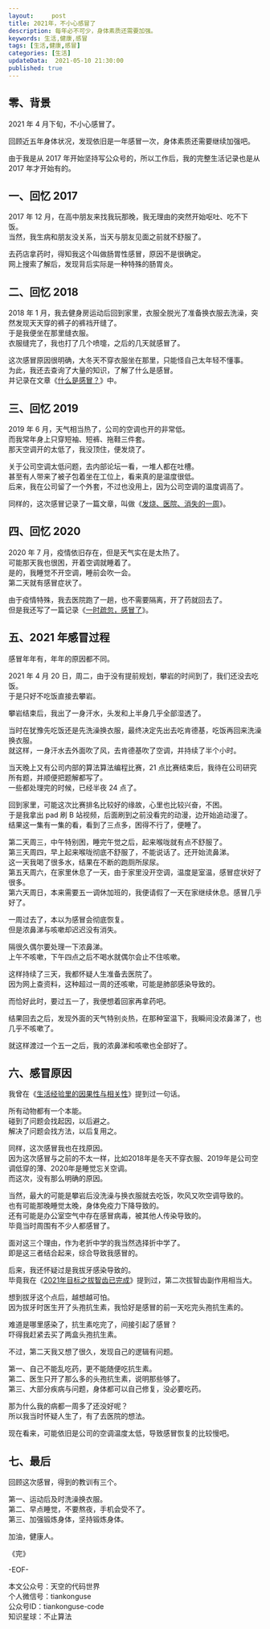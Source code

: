 ```yaml
---   
layout:     post  
title: 2021年，不小心感冒了   
description: 每年必不可少，身体素质还需要加强。   
keywords: 生活,健康,感冒  
tags: [生活,健康,感冒]    
categories: [生活]  
updateData:  2021-05-10 21:30:00  
published: true  
---  
```



## 零、背景  


2021 年 4 月下旬，不小心感冒了。  


回顾近五年身体状况，发现依旧是一年感冒一次，身体素质还需要继续加强吧。  


由于我是从 2017 年开始坚持写公众号的，所以工作后，我的完整生活记录也是从 2017 年才开始有的。  



## 一、回忆 2017  


2017 年 12 月，在高中朋友来找我玩那晚，我无理由的突然开始呕吐、吃不下饭。  
当然，我生病和朋友没关系，当天与朋友见面之前就不舒服了。  


去药店拿药时，得知我这个叫做肠胃性感冒，原因不是很确定。  
网上搜索了解后，发现背后实际是一种特殊的肠胃炎。  


## 二、回忆 2018


2018 年 1 月，我去健身房运动后回到家里，衣服全脱光了准备换衣服去洗澡，突然发现天天穿的裤子的裤裆开缝了。  
于是我便坐在那里缝衣服。  
衣服缝完了，我也打了几个喷嚏，之后的几天就感冒了。  


这次感冒原因很明确，大冬天不穿衣服坐在那里，只能怪自己太年轻不懂事。  
为此，我还去查询了大量的知识，了解了什么是感冒。  
并记录在文章《[什么是感冒？](https://mp.weixin.qq.com/s/IkLThwn90MdaGX0blRUtkg)》中。  


## 三、回忆 2019


2019 年 6 月，天气相当热了，公司的空调也开的非常低。  
而我常年身上只穿短袖、短裤、拖鞋三件套。  
那天空调开的太低了，我没顶住，便发烧了。  


关于公司空调太低问题，去内部论坛一看，一堆人都在吐槽。  
甚至有人带来了被子包着坐在工位上，看来真的是温度很低。  
后来，我在公司留了一个外套，不过也没用上，因为公司空调的温度调高了。  


同样的，这次感冒记录了一篇文章，叫做《[发烧、医院、消失的一周](https://mp.weixin.qq.com/s/KA4RCqRuH5ngYMjy6fk1QQ)》。  


## 四、回忆 2020


2020 年 7 月，疫情依旧存在，但是天气实在是太热了。  
可能那天我也很困，开着空调就睡着了。  
是的，我睡觉不开空调，睡前会吹一会。  
第二天就有感冒症状了。  


由于疫情特殊，我去医院跑了一趟，也不需要隔离，开了药就回去了。  
但是我还写了一篇记录《[一时疏忽，感冒了](https://mp.weixin.qq.com/s/wAnkBje-e6G44CwXmVKN5Q)》。  


## 五、2021 年感冒过程


感冒年年有，年年的原因都不同。  


2021 年 4 月 20 日，周二，由于没有提前规划，攀岩的时间到了，我们还没去吃饭。  
于是只好不吃饭直接去攀岩。  


攀岩结束后，我出了一身汗水，头发和上半身几乎全部湿透了。  


当时在犹豫先吃饭还是先洗澡换衣服，最终决定先出去吃肯德基，吃饭再回来洗澡换衣服。  
就这样，一身汗水去外面吹了风，去肯德基吹了空调，并持续了半个小时。  


当天晚上又有公司内部的算法算法编程比赛，21 点比赛结束后，我待在公司研究所有题，并顺便把题解都写了。  
一些都处理完的时候，已经半夜 24 点了。  


回到家里，可能这次比赛排名比较好的缘故，心里也比较兴奋，不困。  
于是我拿出 pad 刷 B 站视频，后面刷到之前没看完的动漫，边开始追动漫了。  
结果这一集有一集的看，看到了三点多，困得不行了，便睡了。  


第二天周三，中午特别困，睡完午觉之后，起来喉咙就有点不舒服了。  
第三天周四，早上起来喉咙彻底不舒服了，不能说话了。还开始流鼻涕。  
这一天我喝了很多水，结果在不断的跑厕所尿尿。  
第五天周六，在家里休息了一天，由于家里没开空调，温度是室温，感冒症状好了很多。  
第六天周日，本来需要五一调休加班的，我便请假了一天在家继续休息。感冒几乎好了。    


一周过去了，本以为感冒会彻底恢复。  
但是浓鼻涕与咳嗽却迟迟没有消失。  


隔很久偶尔要处理一下浓鼻涕。  
上午不咳嗽，下午四点之后不喝水就偶尔会止不住咳嗽。  


这样持续了三天，我都怀疑人生准备去医院了。  
因为网上查资料，这种超过一周的还咳嗽，可能是肺部感染导致的。  


而恰好此时，要过五一了，我便想着回家再拿药吧。  


结果回去之后，发现外面的天气特别炎热，在那种室温下，我瞬间没浓鼻涕了，也几乎不咳嗽了。  


就这样渡过一个五一之后，我的浓鼻涕和咳嗽也全部好了。  


## 六、感冒原因  


我曾在《[生活经验里的因果性与相关性](https://mp.weixin.qq.com/s/UNffMf36cgcVODpym9vQZQ)》提到过一句话。  


所有动物都有一个本能。  
碰到了问题会找起因，以后避之。  
解决了问题会找方法，以后复用之。  


同样，这次感冒我也在找原因。  
因为这次感冒与之前的不太一样，比如2018年是冬天不穿衣服、2019年是公司空调低穿的薄、2020年是睡觉忘关空调。  
而这次，没有那么明确的原因。  



当然，最大的可能是攀岩后没洗澡与换衣服就去吃饭，吹风又吹空调导致的。  
也有可能那晚睡觉太晚，身体免疫力下降导致的。  
还有可能是办公室空气中存在感冒病毒，被其他人传染导致的。  
毕竟当时周围有不少人都感冒了。  


面对这三个理由，作为老折中学的我当然选择折中学了。  
即是这三者结合起来，综合导致我感冒的。  


后来，我还怀疑过是我拔牙感染导致的。  
毕竟我在《[2021年目标之拔智齿已完成](https://mp.weixin.qq.com/s/_xhCghvQ_Aof_dst_wc9RA)》提到过，第二次拔智齿副作用相当大。  


想到拔牙这个点后，越想越可怕。  
因为拔牙时医生开了头孢抗生素，我恰好是感冒的前一天吃完头孢抗生素的。  


难道是哪里感染了，抗生素吃完了，间接引起了感冒？  
吓得我赶紧去买了两盒头孢抗生素。  


不过，第二天我又想了很久，发现自己的逻辑有问题。  


第一、自己不能乱吃药，更不能随便吃抗生素。  
第二、医生只开了那么多的头孢抗生素，说明那些够了。  
第三、大部分疾病与问题，身体都可以自己修复，没必要吃药。  


那为什么我的病都一周多了还没好呢？  
所以我当时怀疑人生了，有了去医院的想法。  


现在看来，可能依旧是公司的空调温度太低，导致感冒恢复的比较慢吧。  


## 七、最后  


回顾这次感冒，得到的教训有三个。  


第一、运动后及时洗澡换衣服。  
第二、早点睡觉，不要熬夜，手机会受不了。  
第三、加强锻炼身体，坚持锻炼身体。  


加油，健康人。  


《完》  


-EOF-  



本文公众号：天空的代码世界  
个人微信号：tiankonguse  
公众号ID：tiankonguse-code  
知识星球：不止算法  

